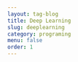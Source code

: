 ```yaml
---
layout: tag-blog
title: Deep Learning
slug: deeplearning
category: programing
menu: false
order: 1
---
```

